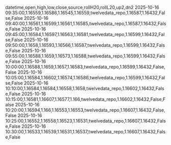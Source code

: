 datetime,open,high,low,close,source,rollH20,rollL20,up2,dn2
2025-10-16 09:35:00,1.16559,1.16586,1.16545,1.16559,twelvedata_repo,1.16587,1.16432,False,False
2025-10-16 09:40:00,1.16561,1.16599,1.16561,1.16585,twelvedata_repo,1.16587,1.16432,False,False
2025-10-16 09:45:00,1.16584,1.16597,1.16563,1.16581,twelvedata_repo,1.16599,1.16432,False,False
2025-10-16 09:50:00,1.1658,1.16593,1.16566,1.16587,twelvedata_repo,1.16599,1.16432,False,False
2025-10-16 09:55:00,1.16588,1.1659,1.16573,1.16588,twelvedata_repo,1.16599,1.16432,False,False
2025-10-16 10:00:00,1.16588,1.1659,1.1657,1.16583,twelvedata_repo,1.16599,1.16432,False,False
2025-10-16 10:05:00,1.16584,1.16602,1.16574,1.16586,twelvedata_repo,1.16599,1.16432,False,False
2025-10-16 10:10:00,1.16584,1.16584,1.16558,1.1658,twelvedata_repo,1.16602,1.16432,False,False
2025-10-16 10:15:00,1.16581,1.16607,1.16577,1.166,twelvedata_repo,1.16602,1.16432,False,False
2025-10-16 10:20:00,1.16594,1.166,1.16553,1.16553,twelvedata_repo,1.16607,1.16432,False,False
2025-10-16 10:25:00,1.16552,1.16558,1.16523,1.16531,twelvedata_repo,1.16607,1.16432,False,False
2025-10-16 10:30:00,1.16533,1.16539,1.16531,1.16537,twelvedata_repo,1.16607,1.16432,False,False
